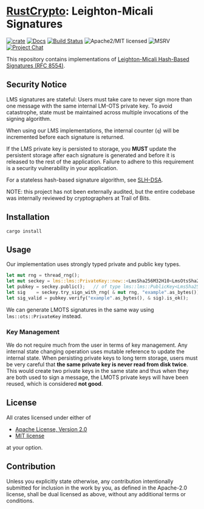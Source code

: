 # [RustCrypto]: Leighton-Micali Signatures

[![crate][crate-image]][crate-link]
[![Docs][docs-image]][docs-link]
[![Build Status][build-image]][build-link]
![Apache2/MIT licensed][license-image]
![MSRV][rustc-image]
[![Project Chat][chat-image]][chat-link]

This repository contains implementations of [Leighton-Micali Hash-Based
Signatures (RFC 8554)](https://datatracker.ietf.org/doc/html/rfc8554).

## Security Notice

LMS signatures are stateful: Users must take care to never sign more than one
message with the same internal LM-OTS private key. To avoid catastrophe, state
must be maintained across multiple invocations of the signing algorithm.

When using our LMS implementations, the internal counter (`q`) will be
incremented before each signature is returned.

If the LMS private key is persisted to storage, you **MUST** update the
persistent storage after each signature is generated and before it is released
to the rest of the application. Failure to adhere to this requirement is a
security vulnerability in your application.

For a stateless hash-based signature algorithm, see [SLH-DSA].

NOTE: this project has not been externally audited, but the entire codebase
was internally reviewed by cryptographers at Trail of Bits.

## Installation

```terminal
cargo install
```

## Usage

Our implementation uses strongly typed private and public key types.

```rust
let mut rng = thread_rng();
let mut seckey = lms::lms::PrivateKey::new::<LmsSha256M32H10<LmsOtsSha256N32W4> > ( & mut rng);
let pubkey = seckey.public();   // of type lms::lms::PublicKey<LmsSha256M32H10>
let sig    = seckey.try_sign_with_rng( & mut rng, "example".as_bytes()).unwrap();
let sig_valid = pubkey.verify("example".as_bytes(), & sig).is_ok();
```

We can generate LMOTS signatures in the same way using `lms::ots::PrivateKey`
instead.

### Key Management

We do not require much from the user in terms of key management. Any internal
state changing operation uses mutable reference to update the internal state.
When persisting private keys to long term storage, users must be very careful
that **the same private key is never read from disk twice**. This would create
two private keys in the same state and thus when they are both used to sign a
message, the LMOTS private keys will have been reused, which is considered **not
good**.

## License

All crates licensed under either of

* [Apache License, Version 2.0](http://www.apache.org/licenses/LICENSE-2.0)
* [MIT license](http://opensource.org/licenses/MIT)

at your option.

## Contribution

Unless you explicitly state otherwise, any contribution intentionally submitted
for inclusion in the work by you, as defined in the Apache-2.0 license, shall be
dual licensed as above, without any additional terms or conditions.

[//]: # (badges)

[crate-image]: https://img.shields.io/crates/v/lms-signature?logo=rust
[crate-link]: https://crates.io/crates/lms-signature
[docs-image]: https://docs.rs/lms-signature/badge.svg
[docs-link]: https://docs.rs/lms-signature/
[build-image]: https://github.com/RustCrypto/signatures/actions/workflows/lms.yml/badge.svg
[build-link]: https://github.com/RustCrypto/signatures/actions/workflows/lms.yml
[license-image]: https://img.shields.io/badge/license-Apache2.0/MIT-blue.svg
[rustc-image]: https://img.shields.io/badge/rustc-1.85+-blue.svg
[chat-image]: https://img.shields.io/badge/zulip-join_chat-blue.svg
[chat-link]: https://rustcrypto.zulipchat.com/#narrow/stream/260048-signatures

[//]: # (links)

[RustCrypto]: https://github.com/RustCrypto
[SLH-DSA]: https://github.com/RustCrypto/signatures/tree/master/slh-dsa
